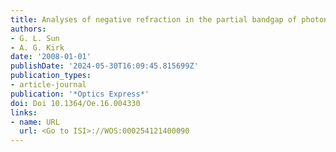 ```yaml
---
title: Analyses of negative refraction in the partial bandgap of photonic crystals
authors:
- G. L. Sun
- A. G. Kirk
date: '2008-01-01'
publishDate: '2024-05-30T16:09:45.815699Z'
publication_types:
- article-journal
publication: '*Optics Express*'
doi: Doi 10.1364/Oe.16.004330
links:
- name: URL
  url: <Go to ISI>://WOS:000254121400090
---
```

